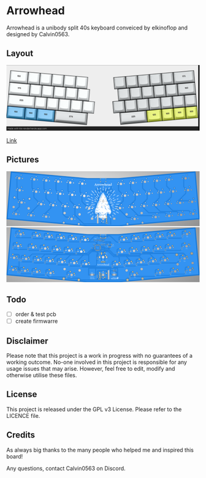 # Arrowhead

Arrowhead is a unibody split 40s keyboard conveiced by elkinoflop and designed by Calvin0563.

## Layout

![](https://github.com/calvin-mcd/Arrowhead/blob/main/Images/KLE.png)

[Link](http://www.keyboard-layout-editor.com/#/gists/66c4b4fb5077b0d736d35edbd842b4aa)

## Pictures

![](https://github.com/calvin-mcd/Arrowhead/blob/main/Images/top.png)
![](https://github.com/calvin-mcd/Arrowhead/blob/main/Images/bottom.png)

## Todo

- [ ] order & test pcb
- [ ] create firmwarre

## Disclaimer

Please note that this project is a work in progress with no guarantees of a working outcome. No-one involved in this project is responsible for any usage issues that may arise. However, feel free to edit, modify and otherwise utilise these files.

## License

This project is released under the GPL v3 License. Please refer to the LICENCE file.

## Credits

As always big thanks to the many people who helped me and inspired this board!

Any questions, contact Calvin0563 on Discord. 